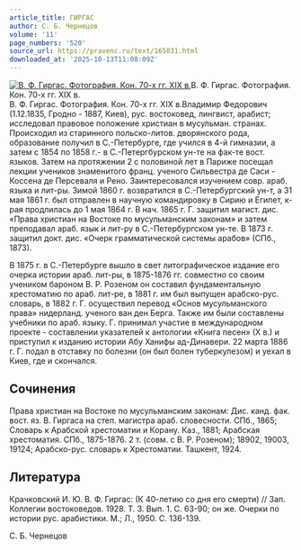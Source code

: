 ```yaml
---
article_title: ГИРГАС
author: С. Б. Чернецов
volume: '11'
page_numbers: '520'
source_url: https://pravenc.ru/text/165031.html
downloaded_at: '2025-10-13T11:08:09Z'
---
```


[![В. Ф. Гиргас. Фотография. Кон. 70-х гг. XIX в.](https://pravenc.ru/data/260/468/1234/i200.jpg "Кликните для увеличения картинки")](https://pravenc.ru/data/260/468/1234/i400.jpg)В. Ф. Гиргас. Фотография. Кон. 70-х гг. XIX в.  
В. Ф. Гиргас. Фотография. Кон. 70-х гг. XIX в.Владимир Федорович (1.12.1835, Гродно - 1887, Киев), рус. востоковед, лингвист, арабист; исследовал правовое положение христиан в мусульман. странах. Происходил из старинного польско-литов. дворянского рода, образование получил в С.-Петербурге, где учился в 4-й гимназии, а затем с 1854 по 1858 г.- в С.-Петергбурском ун-те на фак-те вост. языков. Затем на протяжении 2 с половиной лет в Париже посещал лекции учеников знаменитого франц. ученого Сильвестра де Саси - Коссена де Персеваля и Рено. Заинтересовался изучением совр. араб. языка и лит-ры. Зимой 1860 г. возвратился в С.-Петербургский ун-т, а 31 мая 1861 г. был отправлен в научную командировку в Сирию и Египет, к-рая продлилась до 1 мая 1864 г. В нач. 1865 г. Г. защитил магист. дис. «Права христиан на Востоке по мусульманским законам» и затем преподавал араб. язык и лит-ру в С.-Петербургском ун-те. В 1873 г. защитил докт. дис. «Очерк грамматической системы арабов» (СПб., 1873).

В 1875 г. в С.-Петербурге вышло в свет литографическое издание его очерка истории араб. лит-ры, в 1875-1876 гг. совместно со своим учеником бароном В. Р. Розеном он составил фундаментальную хрестоматию по араб. лит-ре, в 1881 г. им был выпущен арабско-рус. словарь, в 1882 г. Г. осуществил перевод «Основ мусульманского права» нидерланд. ученого ван ден Берга. Также им были составлены учебники по араб. языку. Г. принимал участие в международном проекте - составлении указателей к антологии «Книга песен» (Х в.) и приступил к изданию истории Абу Ханифы ад-Динавери. 22 марта 1886 г. Г. подал в отставку по болезни (он был болен туберкулезом) и уехал в Киев, где и скончался.

## Сочинения

Права христиан на Востоке по мусульманским законам: Дис. канд. фак. вост. яз. В. Гиргаса на степ. магистра араб. словесности. СПб., 1865; Словарь к Арабской хрестоматии и Корану. Каз., 1881; Арабская хрестоматия. СПб., 1875-1876. 2 т. (совм. с В. Р. Розеном); 18902, 19003, 19124; Арабско-рус. словарь к Хрестоматии. Ташкент, 1924.

## Литература

Крачковский И. Ю. В. Ф. Гиргас: (К 40-летию со дня его смерти) // Зап. Коллегии востоковедов. 1928. Т. 3. Вып. 1. С. 63-90; он же. Очерки по истории рус. арабистики. М.; Л., 1950. С. 136-139.

С. Б. Чернецов
